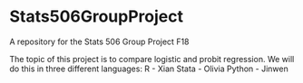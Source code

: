 # Stats506GroupProject
A repository for the Stats 506 Group Project F18

The topic of this project is to compare logistic and probit regression. 
We will do this in three different languages:
R - Xian
Stata - Olivia
Python - Jinwen


